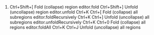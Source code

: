 1. Ctrl+Shift+[ Fold (collapse) region editor.fold
Ctrl+Shift+] Unfold (uncollapse) region editor.unfold
Ctrl+K Ctrl+[ Fold (collapse) all subregions editor.foldRecursively
Ctrl+K Ctrl+] Unfold (uncollapse) all subregions editor.unfoldRecursively
Ctrl+K Ctrl+0 Fold (collapse) all regions editor.foldAll
Ctrl+K Ctrl+J Unfold (uncollapse) all regions
